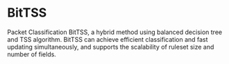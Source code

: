 # BitTSS
Packet Classification
BitTSS, a hybrid method using balanced decision tree and TSS algorithm. BitTSS can achieve efficient classification and 
fast updating simultaneously, and supports the scalability of ruleset size and number of fields.
